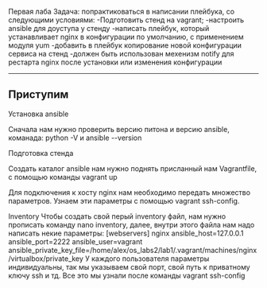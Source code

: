 Первая лаба
Задача: попрактиковаться в написании плейбука, со следующими условиями:
-Подготовить стенд на vagrant;
-настроить ansible для доуступа у стенду
-написать плейбук, который устанавливает nginx в конфигурации по умолчанию, с применением модуля yum
-добавить в плейбук копирование новой конфигурации сервиса на стенд 
-должен быть использован мехенизм notify для рестарта nginx после установки или изменения конфигурации

---
Приступим
---
Установка ansible

Сначала нам нужно проверить версию питона и версию ansible, команада: python -V и ansible --version

Подготовка стенда 

Создать каталог ansible 
нам нужно поднять присланный нам Vagrantfile, с помощью команды vagrant up

Для подключения к хосту nginx нам необходимо передать множество параметров. Узнаем эти параметры с помощью vagrant ssh-config.

Inventory
Чтобы создать свой перый inventory файл, нам нужно прописать команду nano inventory, далее, внутри этого файла нам надо написать некие параметры:
[webservers]
nginx ansible_host=127.0.0.1 ansible_port=2222 ansible_user=vagrant ansible_private_key_file=/home/alex/os_labs2/lab1/.vagrant/machines/nginx/virtualbox/private_key
У каждого пользователя параметры индивидуальны, так мы указываем свой порт, свой путь к приватному ключу ssh и тд. Все это мы узнали после команды vagrant ssh-config

